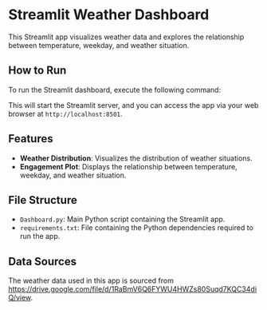 # Streamlit Weather Dashboard

This Streamlit app visualizes weather data and explores the relationship between temperature, weekday, and weather situation.

## How to Run

To run the Streamlit dashboard, execute the following command:

This will start the Streamlit server, and you can access the app via your web browser at `http://localhost:8501`.

## Features

- **Weather Distribution**: Visualizes the distribution of weather situations.
- **Engagement Plot**: Displays the relationship between temperature, weekday, and weather situation.

## File Structure

- `Dashboard.py`: Main Python script containing the Streamlit app.
- `requirements.txt`: File containing the Python dependencies required to run the app.

## Data Sources

The weather data used in this app is sourced from <https://drive.google.com/file/d/1RaBmV6Q6FYWU4HWZs80Suqd7KQC34diQ/view>.

